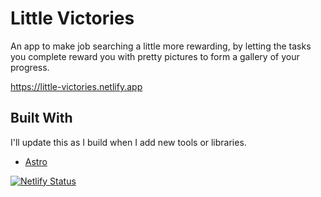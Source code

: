 # Little Victories

An app to make job searching a little more rewarding, by letting the tasks you complete reward you with pretty pictures to form a gallery of your progress.

<https://little-victories.netlify.app>

## Built With

I'll update this as I build when I add new tools or libraries.

- [Astro](https://astro.build/)

[![Netlify Status](https://api.netlify.com/api/v1/badges/46769c0c-0e03-4ab6-813a-6fdc389ff0dd/deploy-status)](https://app.netlify.com/projects/little-victories/deploys)
